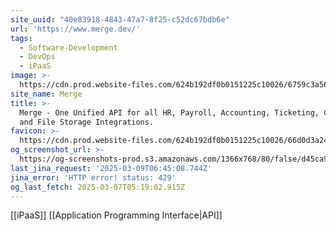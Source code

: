 ```yaml
---
site_uuid: "40e83918-4843-47a7-8f25-c52dc67bdb6e"
url: 'https://www.merge.dev/'
tags:
  - Software-Development
  - DevOps
  - iPaaS
image: >-
  https://cdn.prod.website-files.com/624b192df0b0151225c10026/6759c3a56fe3f00504d7b0f3_merge%20meta_tiny.png
site_name: Merge
title: >-
  Merge - One Unified API for all HR, Payroll, Accounting, Ticketing, CRM, ATS,
  and File Storage Integrations.
favicon: >-
  https://cdn.prod.website-files.com/624b192df0b0151225c10026/66d0d3a2455227514ea8cd28_favicon-dark-32.png
og_screenshot_url: >-
  https://og-screenshots-prod.s3.amazonaws.com/1366x768/80/false/d45ca9e62539500329156739cb2f70f3ea55ac851e2a9b3a3b5d372e8e84b33d.jpeg
last_jina_request: '2025-03-09T06:45:08.744Z'
jina_error: 'HTTP error! status: 429'
og_last_fetch: 2025-03-07T05:19:02.915Z
---
```

[[iPaaS]] [[Application Programming Interface|API]] 
